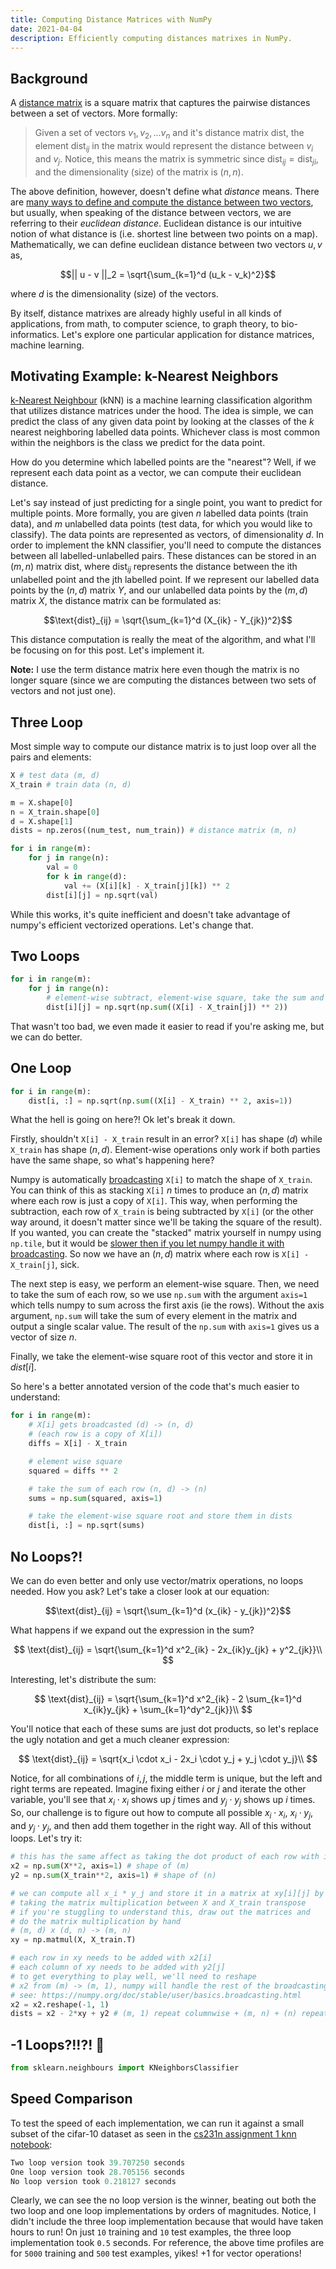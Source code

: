 ```yaml
---
title: Computing Distance Matrices with NumPy
date: 2021-04-04
description: Efficiently computing distances matrixes in NumPy.
---
```


## Background

A [distance matrix](https://en.wikipedia.org/wiki/Distance_matrix#:~:text=In%20mathematics%2C%20computer%20science%20and,may%20not%20be%20a%20metric.) is a square matrix that captures the pairwise distances between a set of vectors. More formally:

> Given a set of vectors $v_1, v_2, ... v_n$ and it's distance matrix $\text{dist}$, the element $\text{dist}_{ij}$ in the matrix would represent the distance between $v_i$ and $v_j$. Notice, this means the matrix is symmetric since $\text{dist}_{ij} = \text{dist}_{ji}$, and the dimensionality (size) of the matrix is $(n, n)$.

The above definition, however, doesn't define what *distance* means. There are [many ways to define and compute the distance between two vectors](https://numerics.mathdotnet.com/Distance.html), but usually, when speaking of the distance between vectors, we are referring to their *euclidean distance*. Euclidean distance is our intuitive notion of what distance is (i.e. shortest line between two points on a map). Mathematically, we can define euclidean distance between two vectors $u, v$ as,

$$|| u - v ||_2 = \sqrt{\sum_{k=1}^d (u_k - v_k)^2}$$

where $d$ is the dimensionality (size) of the vectors.

By itself, distance matrixes are already highly useful in all kinds of applications, from math, to computer science, to graph theory, to bio-informatics. Let's explore one particular application for distance matrices, machine learning.

## Motivating Example: k-Nearest Neighbors

[k-Nearest Neighbour](https://cs231n.github.io/classification/#k---nearest-neighbor-classifier) (kNN) is a machine learning classification algorithm that utilizes distance matrices under the hood. The idea is simple, we can predict the class of any given data point by looking at the classes of the $k$ nearest neighboring labelled data points. Whichever class is most common within the neighbors is the class we predict for the data point.

How do you determine which labelled points are the "nearest"? Well, if we represent each data point as a vector, we can compute their euclidean distance.

Let's say instead of just predicting for a single point, you want to predict for multiple points. More formally, you are given $n$ labelled data points (train data), and $m$ unlabelled data points (test data, for which you would like to classify). The data points are represented as vectors, of dimensionality $d$. In order to implement the kNN classifier, you'll need to compute the distances between all labelled-unlabelled pairs. These distances can be stored in an $(m, n)$ matrix $\text{dist}$, where $\text{dist}_{ij}$ represents the distance between the ith unlabelled point and the jth labelled point. If we represent our labelled data points by the $(n, d)$ matrix $Y$, and our unlabelled data points by the $(m, d)$ matrix $X$, the distance matrix can be formulated as:

$$\text{dist}_{ij} = \sqrt{\sum_{k=1}^d (X_{ik} - Y_{jk})^2}$$

This distance computation is really the meat of the algorithm, and what I'll be focusing on for this post. Let's implement it.

**Note:** I use the term distance matrix here even though the matrix is no longer square (since we are computing the distances between two sets of vectors and not just one).

## Three Loop

Most simple way to compute our distance matrix is to just loop over all the pairs and elements:

```python
X # test data (m, d)
X_train # train data (n, d)

m = X.shape[0]
n = X_train.shape[0]
d = X.shape[1]
dists = np.zeros((num_test, num_train)) # distance matrix (m, n)

for i in range(m):
    for j in range(n):
        val = 0
        for k in range(d):
            val += (X[i][k] - X_train[j][k]) ** 2
        dist[i][j] = np.sqrt(val)
```

While this works, it's quite inefficient and doesn't take advantage of numpy's efficient vectorized operations. Let's change that.

## Two Loops

```python
for i in range(m):
    for j in range(n):
        # element-wise subtract, element-wise square, take the sum and sqrt
        dist[i][j] = np.sqrt(np.sum((X[i] - X_train[j]) ** 2))
```

That wasn't too bad, we even made it easier to read if you're asking me, but we can do better.

## One Loop

```python
for i in range(m):
    dist[i, :] = np.sqrt(np.sum((X[i] - X_train) ** 2, axis=1))
```

What the hell is going on here?! Ok let's break it down.

Firstly, shouldn't `X[i] - X_train` result in an error?  `X[i]` has shape $(d)$ while `X_train` has shape $(n, d)$. Element-wise operations only work if both parties have the same shape, so what's happening here?

Numpy is automatically [broadcasting](https://numpy.org/doc/stable/user/basics.broadcasting.html) `X[i]` to match the shape of `X_train`. You can think of this as stacking `X[i]` $n$ times to produce an $(n, d)$ matrix where each row is just a copy of `X[i]`. This way, when performing the subtraction, each row of `X_train` is being subtracted by `X[i]` (or the other way around, it doesn't matter since we'll be taking the square of the result). If you wanted, you can create the "stacked" matrix yourself in numpy using `np.tile`, but it would be [slower then if you let numpy handle it with broadcasting](https://gist.github.com/jaymody/9d7dec07300f817ddd40b74b1d648a34). So now we have an $(n, d)$ matrix where each row is `X[i] - X_train[j]`, sick.

The next step is easy,  we perform an element-wise square. Then, we need to take the sum of each row, so we use `np.sum` with the argument `axis=1` which tells numpy to sum across the first axis (ie the rows). Without the axis argument, `np.sum` will take the sum of every element in the matrix and output a single scalar value. The result of the `np.sum` with `axis=1` gives us a vector of size $n$.

Finally, we take the element-wise square root of this vector and store it in $dist[i]$.

So here's a better annotated version of the code that's much easier to understand:

```python
for i in range(m):
    # X[i] gets broadcasted (d) -> (n, d)
    # (each row is a copy of X[i])
    diffs = X[i] - X_train

    # element wise square
    squared = diffs ** 2

    # take the sum of each row (n, d) -> (n)
    sums = np.sum(squared, axis=1)

    # take the element-wise square root and store them in dists
    dist[i, :] = np.sqrt(sums)
```

## No Loops?!

We can do even better and only use vector/matrix operations, no loops needed. How you ask? Let's take a closer look at our equation:

$$\text{dist}_{ij} = \sqrt{\sum_{k=1}^d (x_{ik} - y_{jk})^2}$$

What happens if we expand out the expression in the sum?

$$
\text{dist}_{ij} = \sqrt{\sum_{k=1}^d x^2_{ik} - 2x_{ik}y_{jk} + y^2_{jk}}\\
$$

Interesting, let's distribute the sum:

$$
\text{dist}_{ij} = \sqrt{\sum_{k=1}^d x^2_{ik} - 2 \sum_{k=1}^d x_{ik}y_{jk} + \sum_{k=1}^dy^2_{jk}}\\
$$

You'll notice that each of these sums are just dot products, so let's replace the ugly notation and get a much cleaner expression:

$$
\text{dist}_{ij} = \sqrt{x_i \cdot x_i - 2x_i \cdot y_j + y_j \cdot y_j}\\
$$

Notice, for all combinations of $i, j$, the middle term is unique, but the left and right terms are repeated. Imagine fixing either $i$ or $j$ and iterate the other variable, you'll see that $x_i \cdot x_i$ shows up $j$ times and $y_j \cdot y_j$ shows up $i$ times. So, our challenge is to figure out how to compute all possible $x_i \cdot x_i$, $x_i \cdot y_j$, and  $y_j \cdot y_j$, and then add them together in the right way. All of this without loops. Let's try it:

```python
# this has the same affect as taking the dot product of each row with itself
x2 = np.sum(X**2, axis=1) # shape of (m)
y2 = np.sum(X_train**2, axis=1) # shape of (n)

# we can compute all x_i * y_j and store it in a matrix at xy[i][j] by
# taking the matrix multiplication between X and X_train transpose
# if you're stuggling to understand this, draw out the matrices and
# do the matrix multiplication by hand
# (m, d) x (d, n) -> (m, n)
xy = np.matmul(X, X_train.T)

# each row in xy needs to be added with x2[i]
# each column of xy needs to be added with y2[j]
# to get everything to play well, we'll need to reshape
# x2 from (m) -> (m, 1), numpy will handle the rest of the broadcasting for us
# see: https://numpy.org/doc/stable/user/basics.broadcasting.html
x2 = x2.reshape(-1, 1)
dists = x2 - 2*xy + y2 # (m, 1) repeat columnwise + (m, n) + (n) repeat rowwise -> (m, n)
```

## -1 Loops?!!?! 🤔

```python
from sklearn.neighbours import KNeighborsClassifier
```

## Speed Comparison

To test the speed of each implementation, we can run it against a small subset of the cifar-10 dataset as seen in the [cs231n assignment 1 knn notebook](https://github.com/jaymody/cs231n/blob/master/assignment1/knn.ipynb):

```python
Two loop version took 39.707250 seconds
One loop version took 28.705156 seconds
No loop version took 0.218127 seconds
```

Clearly, we can see the no loop version is the winner, beating out both the two loop and one loop implementations by orders of magnitudes. Notice, I didn't include the three loop implementation because that would have taken hours to run! On just `10` training and `10` test examples, the three loop implementation took  `0.5` seconds. For reference, the above time profiles are for `5000` training and `500` test examples, yikes! +1 for vector operations!
